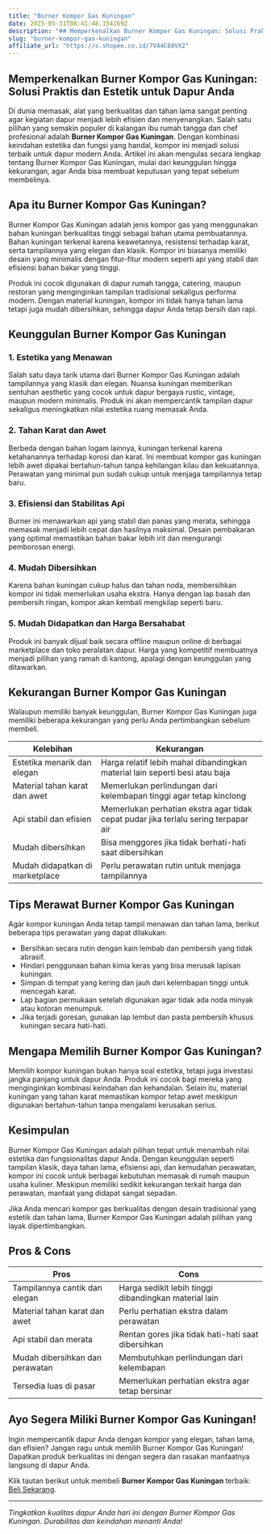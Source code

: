 ```yaml
---
title: "Burner Kompor Gas Kuningan"
date: 2025-05-31T08:41:48.154169Z
description: "## Memperkenalkan Burner Kompor Gas Kuningan: Solusi Praktis dan Estetik untuk Dapur Anda..."
slug: "burner-kompor-gas-kuningan"
affiliate_url: "https://s.shopee.co.id/7V44C68VX2"
---
```

## Memperkenalkan Burner Kompor Gas Kuningan: Solusi Praktis dan Estetik untuk Dapur Anda

Di dunia memasak, alat yang berkualitas dan tahan lama sangat penting agar kegiatan dapur menjadi lebih efisien dan menyenangkan. Salah satu pilihan yang semakin populer di kalangan ibu rumah tangga dan chef profesional adalah **Burner Kompor Gas Kuningan**. Dengan kombinasi keindahan estetika dan fungsi yang handal, kompor ini menjadi solusi terbaik untuk dapur modern Anda. Artikel ini akan mengulas secara lengkap tentang Burner Kompor Gas Kuningan, mulai dari keunggulan hingga kekurangan, agar Anda bisa membuat keputusan yang tepat sebelum membelinya.

## Apa itu Burner Kompor Gas Kuningan?

Burner Kompor Gas Kuningan adalah jenis kompor gas yang menggunakan bahan kuningan berkualitas tinggi sebagai bahan utama pembuatannya. Bahan kuningan terkenal karena keawetannya, resistensi terhadap karat, serta tampilannya yang elegan dan klasik. Kompor ini biasanya memiliki desain yang minimalis dengan fitur-fitur modern seperti api yang stabil dan efisiensi bahan bakar yang tinggi.

Produk ini cocok digunakan di dapur rumah tangga, catering, maupun restoran yang menginginkan tampilan tradisional sekaligus performa modern. Dengan material kuningan, kompor ini tidak hanya tahan lama tetapi juga mudah dibersihkan, sehingga dapur Anda tetap bersih dan rapi.

## Keunggulan Burner Kompor Gas Kuningan

### 1. Estetika yang Menawan

Salah satu daya tarik utama dari Burner Kompor Gas Kuningan adalah tampilannya yang klasik dan elegan. Nuansa kuningan memberikan sentuhan aesthetic yang cocok untuk dapur bergaya rustic, vintage, maupun modern minimalis. Produk ini akan mempercantik tampilan dapur sekaligus meningkatkan nilai estetika ruang memasak Anda.

### 2. Tahan Karat dan Awet

Berbeda dengan bahan logam lainnya, kuningan terkenal karena ketahanannya terhadap korosi dan karat. Ini membuat kompor gas kuningan lebih awet dipakai bertahun-tahun tanpa kehilangan kilau dan kekuatannya. Perawatan yang minimal pun sudah cukup untuk menjaga tampilannya tetap baru.

### 3. Efisiensi dan Stabilitas Api

Burner ini menawarkan api yang stabil dan panas yang merata, sehingga memasak menjadi lebih cepat dan hasilnya maksimal. Desain pembakaran yang optimal memastikan bahan bakar lebih irit dan mengurangi pemborosan energi.

### 4. Mudah Dibersihkan

Karena bahan kuningan cukup halus dan tahan noda, membersihkan kompor ini tidak memerlukan usaha ekstra. Hanya dengan lap basah dan pembersih ringan, kompor akan kembali mengkilap seperti baru.

### 5. Mudah Didapatkan dan Harga Bersahabat

Produk ini banyak dijual baik secara offline maupun online di berbagai marketplace dan toko peralatan dapur. Harga yang kompetitif membuatnya menjadi pilihan yang ramah di kantong, apalagi dengan keunggulan yang ditawarkan.

## Kekurangan Burner Kompor Gas Kuningan

Walaupun memiliki banyak keunggulan, Burner Kompor Gas Kuningan juga memiliki beberapa kekurangan yang perlu Anda pertimbangkan sebelum membeli.

| **Kelebihan** | **Kekurangan** |
|----------------|----------------|
| Estetika menarik dan elegan | Harga relatif lebih mahal dibandingkan material lain seperti besi atau baja |
| Material tahan karat dan awet | Memerlukan perlindungan dari kelembapan tinggi agar tetap kinclong |
| Api stabil dan efisien | Memerlukan perhatian ekstra agar tidak cepat pudar jika terlalu sering terpapar air |
| Mudah dibersihkan | Bisa menggores jika tidak berhati-hati saat dibersihkan |
| Mudah didapatkan di marketplace | Perlu perawatan rutin untuk menjaga tampilannya |

## Tips Merawat Burner Kompor Gas Kuningan

Agar kompor kuningan Anda tetap tampil menawan dan tahan lama, berikut beberapa tips perawatan yang dapat dilakukan:

- Bersihkan secara rutin dengan kain lembab dan pembersih yang tidak abrasif.
- Hindari penggunaan bahan kimia keras yang bisa merusak lapisan kuningan.
- Simpan di tempat yang kering dan jauh dari kelembapan tinggi untuk mencegah karat.
- Lap bagian permukaan setelah digunakan agar tidak ada noda minyak atau kotoran menumpuk.
- Jika terjadi goresan, gunakan lap lembut dan pasta pembersih khusus kuningan secara hati-hati.

## Mengapa Memilih Burner Kompor Gas Kuningan?

Memilih kompor kuningan bukan hanya soal estetika, tetapi juga investasi jangka panjang untuk dapur Anda. Produk ini cocok bagi mereka yang menginginkan kombinasi keindahan dan kehandalan. Selain itu, material kuningan yang tahan karat memastikan kompor tetap awet meskipun digunakan bertahun-tahun tanpa mengalami kerusakan serius.

## Kesimpulan

Burner Kompor Gas Kuningan adalah pilihan tepat untuk menambah nilai estetika dan fungsionalitas dapur Anda. Dengan keunggulan seperti tampilan klasik, daya tahan lama, efisiensi api, dan kemudahan perawatan, kompor ini cocok untuk berbagai kebutuhan memasak di rumah maupun usaha kuliner. Meskipun memiliki sedikit kekurangan terkait harga dan perawatan, manfaat yang didapat sangat sepadan.

Jika Anda mencari kompor gas berkualitas dengan desain tradisional yang estetik dan tahan lama, Burner Kompor Gas Kuningan adalah pilihan yang layak dipertimbangkan.

## Pros & Cons

| **Pros** | **Cons** |
|------------|-----------|
| Tampilannya cantik dan elegan | Harga sedikit lebih tinggi dibandingkan material lain |
| Material tahan karat dan awet | Perlu perhatian ekstra dalam perawatan |
| Api stabil dan merata | Rentan gores jika tidak hati-hati saat dibersihkan |
| Mudah dibersihkan dan perawatan | Membutuhkan perlindungan dari kelembapan |
| Tersedia luas di pasar | Memerlukan perhatian ekstra agar tetap bersinar |

## Ayo Segera Miliki Burner Kompor Gas Kuningan!

Ingin mempercantik dapur Anda dengan kompor yang elegan, tahan lama, dan efisien? Jangan ragu untuk memilih Burner Kompor Gas Kuningan! Dapatkan produk berkualitas ini dengan segera dan rasakan manfaatnya langsung di dapur Anda.

Klik tautan berikut untuk membeli **Burner Kompor Gas Kuningan** terbaik: [Beli Sekarang](https://s.shopee.co.id/7V44C68VX2).

---

*Tingkatkan kualitas dapur Anda hari ini dengan Burner Kompor Gas Kuningan. Durabilitas dan keindahan menanti Anda!*